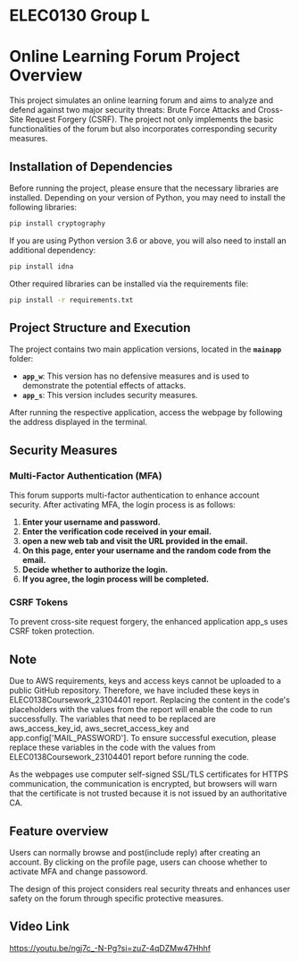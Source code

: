 # ELEC0130 Group L
# Online Learning Forum Project Overview

This project simulates an online learning forum and aims to analyze and defend against two major security threats: Brute Force Attacks and Cross-Site Request Forgery (CSRF). The project not only implements the basic functionalities of the forum but also incorporates corresponding security measures.

## Installation of Dependencies

Before running the project, please ensure that the necessary libraries are installed. Depending on your version of Python, you may need to install the following libraries:

```bash
pip install cryptography
```

If you are using Python version 3.6 or above, you will also need to install an additional dependency:
```bash
pip install idna
```

Other required libraries can be installed via the requirements file:
```bash
pip install -r requirements.txt
```
## Project Structure and Execution
The project contains two main application versions, located in the **`mainapp`** folder:

- **`app_w`**: This version has no defensive measures and is used to demonstrate the potential effects of attacks.
- **`app_s`**: This version includes security measures.

After running the respective application, access the webpage by following the address displayed in the terminal.

## Security Measures
### Multi-Factor Authentication (MFA)
This forum supports multi-factor authentication to enhance account security. After activating MFA, the login process is as follows:
1. **Enter your username and password.**
2. **Enter the verification code received in your email.**
3. **open a new web tab and visit the URL provided in the email.**
4. **On this page, enter your username and the random code from the email.**
5. **Decide whether to authorize the login.**
6. **If you agree, the login process will be completed.**

### CSRF Tokens
To prevent cross-site request forgery, the enhanced application app_s uses CSRF token protection.

## Note
Due to AWS requirements, keys and access keys cannot be uploaded to a public GitHub repository. Therefore, we have included these keys in ELEC0138Coursework_23104401 report. Replacing the content in the code's placeholders with the values from the report will enable the code to run successfully. The variables that need to be replaced are aws_access_key_id, aws_secret_access_key and app.config['MAIL_PASSWORD']. To ensure successful execution, please replace these variables in the code with the values from ELEC0138Coursework_23104401 report before running the code.

As the webpages use computer self-signed SSL/TLS certificates for HTTPS communication, the communication is encrypted, but browsers will warn that the certificate is not trusted because it is not issued by an authoritative CA.

## Feature overview
Users can normally browse and post(include reply) after creating an account. By clicking on the profile page, users can choose whether to activate MFA and change passoword.

The design of this project considers real security threats and enhances user safety on the forum through specific protective measures.

## Video Link
https://youtu.be/ngj7c_-N-Pg?si=zuZ-4qDZMw47Hhhf

